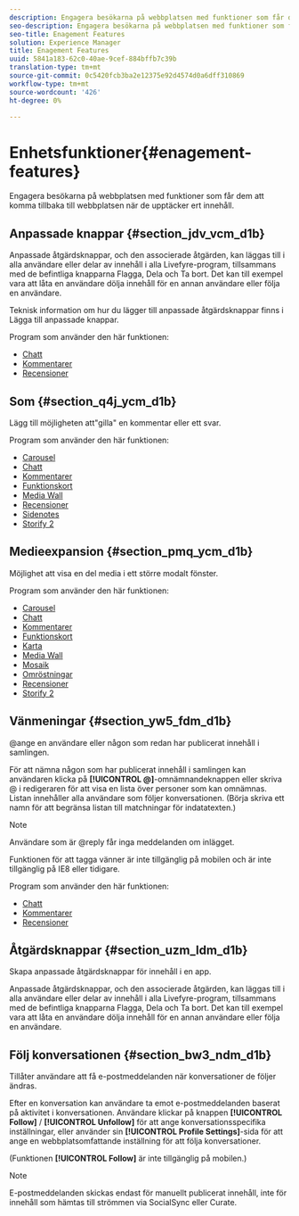 ```yaml
---
description: Engagera besökarna på webbplatsen med funktioner som får dem att komma tillbaka till webbplatsen när de upptäcker ert innehåll.
seo-description: Engagera besökarna på webbplatsen med funktioner som får dem att komma tillbaka till webbplatsen när de upptäcker ert innehåll.
seo-title: Enagement Features
solution: Experience Manager
title: Enagement Features
uuid: 5841a183-62c0-40ae-9cef-884bffb7c39b
translation-type: tm+mt
source-git-commit: 0c5420fcb3ba2e12375e92d4574d0a6dff310869
workflow-type: tm+mt
source-wordcount: '426'
ht-degree: 0%

---
```



# Enhetsfunktioner{#enagement-features}

Engagera besökarna på webbplatsen med funktioner som får dem att komma tillbaka till webbplatsen när de upptäcker ert innehåll.

## Anpassade knappar {#section_jdv_vcm_d1b}

Anpassade åtgärdsknappar, och den associerade åtgärden, kan läggas till i alla användare eller delar av innehåll i alla Livefyre-program, tillsammans med de befintliga knapparna Flagga, Dela och Ta bort. Det kan till exempel vara att låta en användare dölja innehåll för en annan användare eller följa en användare.

Teknisk information om hur du lägger till anpassade åtgärdsknappar finns i Lägga till anpassade knappar.

Program som använder den här funktionen:

* [Chatt](../c-about-apps/c-chat-app/c-chat-app.md#c_chat_app)
* [Kommentarer](/help/using/c-about-apps/c-comments/c-comments.md)
* [Recensioner](../c-about-apps/c-reviews-app/c-reviews-app.md#c_reviews_app)

## Som {#section_q4j_ycm_d1b}

Lägg till möjligheten att&quot;gilla&quot; en kommentar eller ett svar.

Program som använder den här funktionen:

* [Carousel](../c-about-apps/c-carousel-app/c-carousel-app.md#c_carousel_app)
* [Chatt](../c-about-apps/c-chat-app/c-chat-app.md#c_chat_app)
* [Kommentarer](/help/using/c-about-apps/c-comments/c-comments.md)
* [Funktionskort](../c-about-apps/c-feature-card-app/c-feature-card-app.md#c_feature_card_app)
* [Media Wall](../c-about-apps/c-media-wall-app/c-media-wall-app.md#c_media_wall_app)
* [Recensioner](../c-about-apps/c-reviews-app/c-reviews-app.md#c_reviews_app)
* [Sidenotes](../c-about-apps/c-sidenotes-app/c-sidenotes-app.md#c_sidenotes_app)
* [Storify 2](../c-about-apps/c-storify2/c-storify2.md#c_storify2)

## Medieexpansion {#section_pmq_ycm_d1b}

Möjlighet att visa en del media i ett större modalt fönster.

Program som använder den här funktionen:

* [Carousel](../c-about-apps/c-carousel-app/c-carousel-app.md#c_carousel_app)
* [Chatt](../c-about-apps/c-chat-app/c-chat-app.md#c_chat_app)
* [Kommentarer](/help/using/c-about-apps/c-comments/c-comments.md)
* [Funktionskort](../c-about-apps/c-feature-card-app/c-feature-card-app.md#c_feature_card_app)
* [Karta](../c-about-apps/c-map-app/c-map-app.md#c_map_app)
* [Media Wall](../c-about-apps/c-media-wall-app/c-media-wall-app.md#c_media_wall_app)
* [Mosaik](../c-about-apps/c-mosaic-app/c-mosaic-app.md#c_mosaic_app)
* [Omröstningar](../c-about-apps/c-polls-app/c-polls-app.md#c_polls_app)
* [Recensioner](../c-about-apps/c-reviews-app/c-reviews-app.md#c_reviews_app)
* [Storify 2](../c-about-apps/c-storify2/c-storify2.md#c_storify2)

## Vänmeningar {#section_yw5_fdm_d1b}

@ange en användare eller någon som redan har publicerat innehåll i samlingen.

För att nämna någon som har publicerat innehåll i samlingen kan användaren klicka på **[!UICONTROL @]**-omnämnandeknappen eller skriva @ i redigeraren för att visa en lista över personer som kan omnämnas. Listan innehåller alla användare som följer konversationen. (Börja skriva ett namn för att begränsa listan till matchningar för indatatexten.)

>[!NOTE]
>
>Användare som är @reply får inga meddelanden om inlägget.

Funktionen för att tagga vänner är inte tillgänglig på mobilen och är inte tillgänglig på IE8 eller tidigare.

Program som använder den här funktionen:

* [Chatt](../c-about-apps/c-chat-app/c-chat-app.md#c_chat_app)
* [Kommentarer](/help/using/c-about-apps/c-comments/c-comments.md)
* [Recensioner](../c-about-apps/c-reviews-app/c-reviews-app.md#c_reviews_app)

## Åtgärdsknappar {#section_uzm_ldm_d1b}

Skapa anpassade åtgärdsknappar för innehåll i en app.

Anpassade åtgärdsknappar, och den associerade åtgärden, kan läggas till i alla användare eller delar av innehåll i alla Livefyre-program, tillsammans med de befintliga knapparna Flagga, Dela och Ta bort. Det kan till exempel vara att låta en användare dölja innehåll för en annan användare eller följa en användare.

## Följ konversationen {#section_bw3_ndm_d1b}

Tillåter användare att få e-postmeddelanden när konversationer de följer ändras.

Efter en konversation kan användare ta emot e-postmeddelanden baserat på aktivitet i konversationen. Användare klickar på knappen **[!UICONTROL Follow]** / **[!UICONTROL Unfollow]** för att ange konversationsspecifika inställningar, eller använder sin **[!UICONTROL Profile Settings]**-sida för att ange en webbplatsomfattande inställning för att följa konversationer.

(Funktionen **[!UICONTROL Follow]** är inte tillgänglig på mobilen.)

>[!NOTE]
>
>E-postmeddelanden skickas endast för manuellt publicerat innehåll, inte för innehåll som hämtas till strömmen via SocialSync eller Curate.

